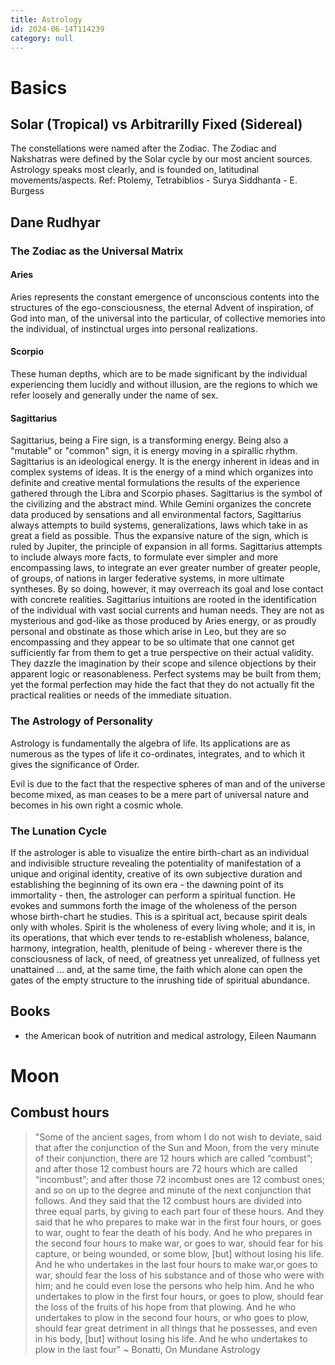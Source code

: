 ```yaml
---
title: Astrology
id: 2024-06-14T114239
category: null
---
```


# Basics

## Solar (Tropical) vs Arbitrarilly Fixed (Sidereal)

The constellations were named after the Zodiac. The Zodiac and Nakshatras were defined by the Solar cycle by our most ancient sources. Astrology speaks most clearly, and is founded on, latitudinal movements/aspects. Ref: Ptolemy, Tetrabiblios - Surya Siddhanta - E. Burgess

## Dane Rudhyar

### The Zodiac as the Universal Matrix

#### Aries

Aries represents the constant emergence of unconscious contents into the structures of the ego-consciousness, the eternal Advent of inspiration, of God into man, of the universal into the particular, of collective memories into the individual, of instinctual urges into personal realizations.

#### Scorpio

These human depths, which are to be made significant by the individual experiencing them lucidly and without illusion, are the regions to which we refer loosely and generally under the name of sex.

#### Sagittarius
Sagittarius, being a Fire sign, is a transforming energy. Being also a "mutable" or "common" sign, it is energy moving in a spirallic rhythm. Sagittarius is an ideological energy. It is the energy inherent in ideas and in complex systems of ideas. It is the energy of a mind which organizes into definite and creative mental formulations the results of the experience gathered through the Libra and Scorpio phases. Sagittarius is the symbol of the civilizing and the abstract mind. While Gemini organizes the concrete data produced by sensations and all environmental factors, Sagittarius always attempts to build systems, generalizations, laws which take in as great a field as possible. Thus the expansive nature of the sign, which is ruled by Jupiter, the principle of expansion in all forms. Sagittarius attempts to include always more facts, to formulate ever simpler and more encompassing laws, to integrate an ever greater number of greater people, of groups, of nations in larger federative systems, in more ultimate syntheses. By so doing, however, it may overreach its goal and lose contact with concrete realities. Sagittarius intuitions are rooted in the identification of the individual with vast social currents and human needs. They are not as mysterious and god-like as those produced by Aries energy, or as proudly personal and obstinate as those which arise in Leo, but they are so encompassing and they appear to be so ultimate that one cannot get sufficiently far from them to get a true perspective on their actual validity. They dazzle the imagination by their scope and silence objections by their apparent logic or reasonableness. Perfect systems may be built from them; yet the formal perfection may hide the fact that they do not actually fit the practical realities or needs of the immediate situation.


### The Astrology of Personality 

Astrology is fundamentally the algebra of life.
Its applications are as numerous as the types of life it co-ordinates, integrates, and to which it gives the significance of Order.

Evil is due to the fact that the respective spheres of man and of the universe become mixed, as man ceases to be a mere part of universal nature and becomes in his own right a cosmic whole.

### The Lunation Cycle
If the astrologer is able to visualize the entire birth-chart as an individual and indivisible structure revealing the potentiality of manifestation of a unique and original identity, creative of its own subjective duration and establishing the beginning of its own era - the dawning point of its immortality - then, the astrologer can perform a spiritual function. He evokes and summons forth the image of the wholeness of the person whose birth-chart he studies. This is a spiritual act, because spirit deals only with wholes. Spirit is the wholeness of every living whole; and it is, in its operations, that which ever tends to re-establish wholeness, balance, harmony, integration, health, plenitude of being - wherever there is the consciousness of lack, of need, of greatness yet unrealized, of fullness yet unattained ... and, at the same time, the faith which alone can open the gates of the empty structure to the inrushing tide of spiritual abundance.

## Books

- the American book of nutrition and medical astrology, Eileen Naumann

# Moon

## Combust hours

> "Some of the ancient sages, from whom I do not wish to deviate, said
> that after the conjunction of the Sun and Moon, from the very minute
> of their conjunction, there are 12 hours which are called “combust”;
> and after those 12 combust hours are 72 hours which are called
> “incombust”; and after those 72 incombust ones are 12 combust ones;
> and so on up to the degree and minute of the next conjunction that
> follows. And they said that the 12 combust hours are divided into
> three equal parts, by giving to each part four of these hours. And
> they said that he who prepares to make war in the first four hours, or
> goes to war, ought to fear the death of his body. And he who prepares
> in the second four hours to make war, or goes to war, should fear for
> his capture, or being wounded, or some blow, [but] without losing his
> life. And he who undertakes in the last four hours to make war,or goes
> to war, should fear the loss of his substance and of those who were
> with him; and he could even lose the persons who help him. And he who
> undertakes to plow in the first four hours, or goes to plow, should
> fear the loss of the fruits of his hope from that plowing. And he who
> undertakes to plow in the second four hours, or who goes to plow,
> should fear great detriment in all things that he possesses, and even
> in his body, [but] without losing his life. And he who undertakes to
> plow in the last four"
> ~ Bonatti, On Mundane Astrology
